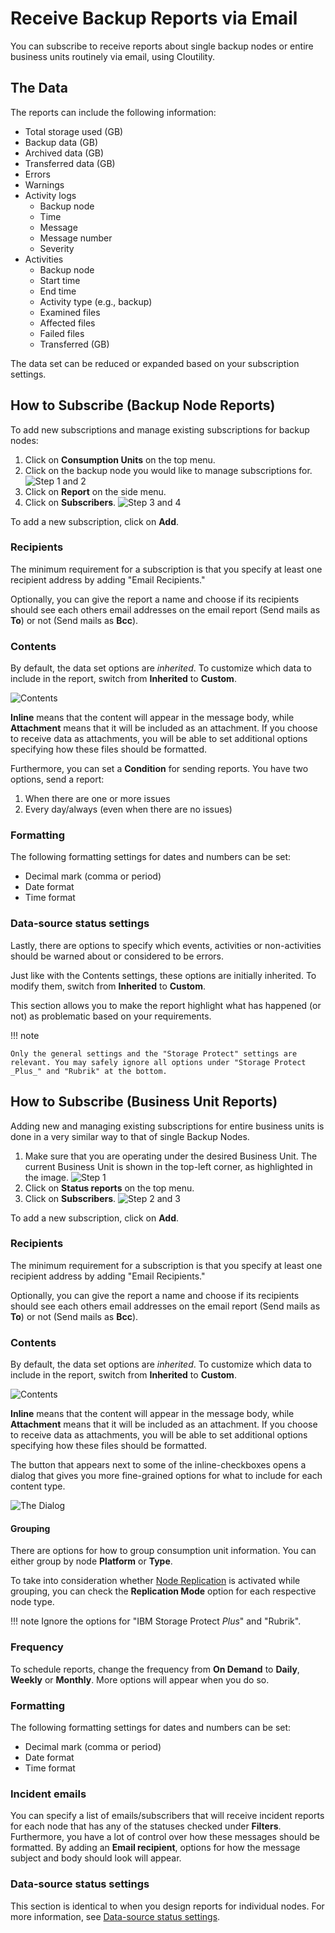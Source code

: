 Receive Backup Reports via Email
========================

You can subscribe to receive reports about single backup nodes or entire 
business units routinely via email, using Cloutility.

The Data
----------
The reports can include the following information:

- Total storage used (GB)
- Backup data (GB)
- Archived data (GB)
- Transferred data (GB)
- Errors
- Warnings
- Activity logs 
    - Backup node
    - Time
    - Message
    - Message number
    - Severity
- Activities 
    - Backup node
    - Start time
    - End time
    - Activity type (e.g., backup)
    - Examined files
    - Affected files
    - Failed files
    - Transferred (GB)

The data set can be reduced or expanded based on your subscription settings.

How to Subscribe (Backup Node Reports)
------------------

To add new subscriptions and manage existing subscriptions for backup nodes:

1. Click on **Consumption Units** on the top menu.
2. Click on the backup node you would like to manage subscriptions for.
      ![Step 1 and 2](../images/baas-portal-find-sub-button1.png)
3. Click on **Report** on the side menu.
4. Click on **Subscribers**.
      ![Step 3 and 4](../images/baas-portal-find-sub-button2.png)

To add a new subscription, click on **Add**.

### Recipients
The minimum requirement for a subscription is that you specify at least one recipient address by adding "Email Recipients."

Optionally, you can give the report a name and choose if its recipients should see each others email addresses on the email report (Send mails as **To**) or not (Send mails as **Bcc**).

### Contents

By default, the data set options are _inherited_. To customize which data to include in the report, switch from **Inherited** to **Custom**.

![Contents](../images/baas-portal-sub-content-settings.png)

**Inline** means that the content will appear in the message body, while **Attachment** means that it will be included as an attachment. If you choose to receive data as attachments, you will be able to set additional options specifying how these files should be formatted.

Furthermore, you can set a **Condition** for sending reports. You have two options, send a report:

1. When there are one or more issues
2. Every day/always (even when there are no issues)

### Formatting

The following formatting settings for dates and numbers can be set:

- Decimal mark (comma or period)
- Date format
- Time format

### <a name="data-source"></a> Data-source status settings

Lastly, there are options to specify which events, activities or non-activities should be warned about or considered to be errors. 

Just like with the Contents settings, these options are initially inherited. To modify them, switch from **Inherited** to **Custom**.

This section allows you to make the report highlight what has happened (or not) as problematic based on your requirements.

!!! note

    Only the general settings and the "Storage Protect" settings are relevant. You may safely ignore all options under "Storage Protect _Plus_" and "Rubrik" at the bottom.

How to Subscribe (Business Unit Reports)
------------------

Adding new and managing existing subscriptions for entire business units is done in a very similar way to that of single Backup Nodes.

1. Make sure that you are operating under the desired Business Unit. The current Business Unit is shown in the top-left corner, as highlighted in the image.
      ![Step 1](../images/baas-portal-find-bu-sub-button1.png)
2. Click on **Status reports** on the top menu.
3. Click on **Subscribers**.
      ![Step 2 and 3](../images/baas-portal-find-bu-sub-button2.png)

To add a new subscription, click on **Add**.

### Recipients
The minimum requirement for a subscription is that you specify at least one recipient address by adding "Email Recipients."

Optionally, you can give the report a name and choose if its recipients should see each others email addresses on the email report (Send mails as **To**) or not (Send mails as **Bcc**).

### Contents
By default, the data set options are _inherited_. To customize which data to include in the report, switch from **Inherited** to **Custom**.

![Contents](../images/baas-portal-bu-sub-content-settings.png)

**Inline** means that the content will appear in the message body, while **Attachment** means that it will be included as an attachment. If you choose to receive data as attachments, you will be able to set additional options specifying how these files should be formatted.

The button that appears next to some of the inline-checkboxes opens a dialog that gives you more fine-grained options for what to include for each content type.

![The Dialog](../images/baas-portal-ba-sub-content-dialog.png)

#### Grouping

There are options for how to group consumption unit information. You can either group by node **Platform** or **Type**.

To take into consideration whether [Node Replication](https://www.ibm.com/docs/en/storage-protect/8.1.26?topic=commands-query-node-query-nodes#r_cmd_node_query__ndq_fielddesc__title__1) is activated while grouping, you can check the **Replication Mode** option for each respective node type.

!!! note
      Ignore the options for "IBM Storage Protect _Plus_" and "Rubrik".

### Frequency

To schedule reports, change the frequency from **On Demand** to **Daily**, **Weekly** or **Monthly**. 
More options will appear when you do so.

### Formatting

The following formatting settings for dates and numbers can be set:

- Decimal mark (comma or period)
- Date format
- Time format

### Incident emails

You can specify a list of emails/subscribers that will receive incident reports for each node that has any of the statuses checked under **Filters**. Furthermore, you have a lot of control over how these messages should be formatted. By adding an **Email recipient**, options for how the message subject and body should look will appear.

### Data-source status settings

This section is identical to when you design reports for individual nodes. 
For more information, see [Data-source status settings](#data-source).
